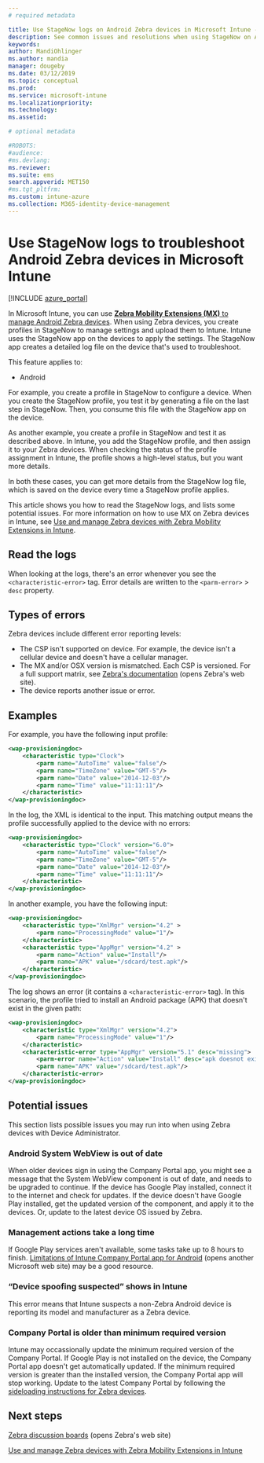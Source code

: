 ```yaml
---
# required metadata

title: Use StageNow logs on Android Zebra devices in Microsoft Intune - Azure | Microsoft Docs
description: See common issues and resolutions when using StageNow on Android devices with Microsoft Intune. Also learn how to obtain logs, and see examples of how to read the logs for success or errors.
keywords:
author: MandiOhlinger
ms.author: mandia
manager: dougeby
ms.date: 03/12/2019
ms.topic: conceptual
ms.prod:
ms.service: microsoft-intune
ms.localizationpriority:
ms.technology:
ms.assetid: 

# optional metadata

#ROBOTS:
#audience:
#ms.devlang:
ms.reviewer:
ms.suite: ems
search.appverid: MET150
#ms.tgt_pltfrm:
ms.custom: intune-azure
ms.collection: M365-identity-device-management
---
```


# Use StageNow logs to troubleshoot Android Zebra devices in Microsoft Intune

[!INCLUDE [azure_portal](./includes/azure_portal.md)]

In Microsoft Intune, you can use [**Zebra Mobility Extensions (MX)** to manage Android Zebra devices](android-zebra-mx-overview.md). When using Zebra devices, you create profiles in StageNow to manage settings and upload them to Intune. Intune uses the StageNow app on the devices to apply the settings. The StageNow app creates a detailed log file on the device that's used to troubleshoot.

This feature applies to:

- Android

For example, you create a profile in StageNow to configure a device. When you create the StageNow profile, you test it by generating a file on the last step in StageNow. Then, you consume this file with the StageNow app on the device.

As another example, you create a profile in StageNow and test it as described above. In Intune, you add the StageNow profile, and then assign it to your Zebra devices. When checking the status of the profile assignment in Intune, the profile shows a high-level status, but you want more details.

In both these cases, you can get more details from the StageNow log file, which is saved on the device every time a StageNow profile applies.

This article shows you how to read the StageNow logs, and lists some potential issues. For more information on how to use MX on Zebra devices in Intune, see [Use and manage Zebra devices with Zebra Mobility Extensions in Intune](android-zebra-mx-overview.md).

## Read the logs

When looking at the logs, there's an error whenever you see the `<characteristic-error>` tag. Error details are written to the `<parm-error>` > `desc` property.

## Types of errors
Zebra devices include different error reporting levels:

- The CSP isn't supported on device. For example, the device isn't a cellular device and doesn't have a cellular manager.
- The MX and/or OSX version is mismatched. Each CSP is versioned. For a full support matrix, see [Zebra's documentation](http://techdocs.zebra.com/mx/) (opens Zebra's web site).
- The device reports another issue or error.

## Examples

For example, you have the following input profile:

```xml
<wap-provisioningdoc>
    <characteristic type="Clock">
        <parm name="AutoTime" value="false"/>
        <parm name="TimeZone" value="GMT-5"/>
        <parm name="Date" value="2014-12-03"/>
        <parm name="Time" value="11:11:11"/>
    </characteristic>
</wap-provisioningdoc>
```

In the log, the XML is identical to the input. This matching output means the profile successfully applied to the device with no errors:

```xml
<wap-provisioningdoc>
    <characteristic type="Clock" version="6.0">
        <parm name="AutoTime" value="false"/>
        <parm name="TimeZone" value="GMT-5"/>
        <parm name="Date" value="2014-12-03"/>
        <parm name="Time" value="11:11:11"/>
    </characteristic>
</wap-provisioningdoc>
```

In another example, you have the following input:

```xml
<wap-provisioningdoc>
    <characteristic type="XmlMgr" version="4.2" >
        <parm name="ProcessingMode" value="1"/>
    </characteristic>
    <characteristic type="AppMgr" version="4.2" >
        <parm name="Action" value="Install"/>
        <parm name="APK" value="/sdcard/test.apk"/>
    </characteristic>
</wap-provisioningdoc>
```

The log shows an error (it contains a `<characteristic-error>` tag). In this scenario, the profile tried to install an Android package (APK) that doesn't exist in the given path:

```xml
<wap-provisioningdoc>
    <characteristic type="XmlMgr" version="4.2">
        <parm name="ProcessingMode" value="1"/>
    </characteristic>
    <characteristic-error type="AppMgr" version="5.1" desc="missing">
        <parm-error name="Action" value="Install" desc="apk doesnot exist in the path"/>
        <parm name="APK" value="/sdcard/test.apk"/>
    </characteristic-error>
</wap-provisioningdoc>
```

## Potential issues

This section lists possible issues you may run into when using Zebra devices with Device Administrator.

### Android System WebView is out of date

When older devices sign in using the Company Portal app, you might see a message that the System WebView component is out of date, and needs to be upgraded to continue. If the device has Google Play installed, connect it to the internet and check for updates. If the device doesn't have Google Play installed, get the updated version of the component, and apply it to the devices. Or, update to the latest device OS issued by Zebra.

### Management actions take a long time

If Google Play services aren't available, some tasks take up to 8 hours to finish. [Limitations of Intune Company Portal app for Android](https://support.microsoft.com/help/3211588/limitations-of-intune-company-portal-app-for-android-in-china) (opens another Microsoft web site) may be a good resource.

### “Device spoofing suspected” shows in Intune

This error means that Intune suspects a non-Zebra Android device is reporting its model and manufacturer as a Zebra device.

### Company Portal is older than minimum required version
Intune may occassionally update the minimum required version of the Company Portal. If Google Play is not installed on the device, the Company Portal app doesn't get automatically updated. If the minimum required version is greater than the installed version, the Company Portal app will stop working. Update to the latest Company Portal by following the [sideloading instructions for Zebra devices](android-zebra-mx-overview.md#sideload-the-company-portal-app).

## Next steps

[Zebra discussion boards](https://developer.zebra.com/community/home/discussions) (opens Zebra's web site)

[Use and manage Zebra devices with Zebra Mobility Extensions in Intune](android-zebra-mx-overview.md)
